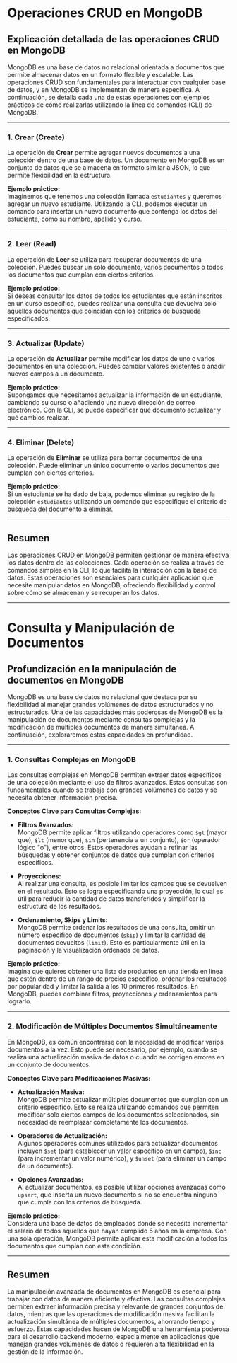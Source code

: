 # Operaciones CRUD en MongoDB

## Explicación detallada de las operaciones CRUD en MongoDB

MongoDB es una base de datos no relacional orientada a documentos que permite almacenar datos en un formato flexible y escalable. Las operaciones CRUD son fundamentales para interactuar con cualquier base de datos, y en MongoDB se implementan de manera específica. A continuación, se detalla cada una de estas operaciones con ejemplos prácticos de cómo realizarlas utilizando la línea de comandos (CLI) de MongoDB.

---

### 1. Crear (Create)

La operación de **Crear** permite agregar nuevos documentos a una colección dentro de una base de datos. Un documento en MongoDB es un conjunto de datos que se almacena en formato similar a JSON, lo que permite flexibilidad en la estructura.

**Ejemplo práctico:**  
Imaginemos que tenemos una colección llamada `estudiantes` y queremos agregar un nuevo estudiante. Utilizando la CLI, podemos ejecutar un comando para insertar un nuevo documento que contenga los datos del estudiante, como su nombre, apellido y curso.

---

### 2. Leer (Read)

La operación de **Leer** se utiliza para recuperar documentos de una colección. Puedes buscar un solo documento, varios documentos o todos los documentos que cumplan con ciertos criterios.

**Ejemplo práctico:**  
Si deseas consultar los datos de todos los estudiantes que están inscritos en un curso específico, puedes realizar una consulta que devuelva solo aquellos documentos que coincidan con los criterios de búsqueda especificados.

---

### 3. Actualizar (Update)

La operación de **Actualizar** permite modificar los datos de uno o varios documentos en una colección. Puedes cambiar valores existentes o añadir nuevos campos a un documento.

**Ejemplo práctico:**  
Supongamos que necesitamos actualizar la información de un estudiante, cambiando su curso o añadiendo una nueva dirección de correo electrónico. Con la CLI, se puede especificar qué documento actualizar y qué cambios realizar.

---

### 4. Eliminar (Delete)

La operación de **Eliminar** se utiliza para borrar documentos de una colección. Puede eliminar un único documento o varios documentos que cumplan con ciertos criterios.

**Ejemplo práctico:**  
Si un estudiante se ha dado de baja, podemos eliminar su registro de la colección `estudiantes` utilizando un comando que especifique el criterio de búsqueda del documento a eliminar.

---

## Resumen

Las operaciones CRUD en MongoDB permiten gestionar de manera efectiva los datos dentro de las colecciones. Cada operación se realiza a través de comandos simples en la CLI, lo que facilita la interacción con la base de datos. Estas operaciones son esenciales para cualquier aplicación que necesite manipular datos en MongoDB, ofreciendo flexibilidad y control sobre cómo se almacenan y se recuperan los datos.

---

# Consulta y Manipulación de Documentos

## Profundización en la manipulación de documentos en MongoDB

MongoDB es una base de datos no relacional que destaca por su flexibilidad al manejar grandes volúmenes de datos estructurados y no estructurados. Una de las capacidades más poderosas de MongoDB es la manipulación de documentos mediante consultas complejas y la modificación de múltiples documentos de manera simultánea. A continuación, exploraremos estas capacidades en profundidad.

---

### 1. Consultas Complejas en MongoDB

Las consultas complejas en MongoDB permiten extraer datos específicos de una colección mediante el uso de filtros avanzados. Estas consultas son fundamentales cuando se trabaja con grandes volúmenes de datos y se necesita obtener información precisa.

**Conceptos Clave para Consultas Complejas:**

- **Filtros Avanzados:**  
   MongoDB permite aplicar filtros utilizando operadores como `$gt` (mayor que), `$lt` (menor que), `$in` (pertenencia a un conjunto), `$or` (operador lógico "o"), entre otros. Estos operadores ayudan a refinar las búsquedas y obtener conjuntos de datos que cumplan con criterios específicos.

- **Proyecciones:**  
   Al realizar una consulta, es posible limitar los campos que se devuelven en el resultado. Esto se logra especificando una proyección, lo cual es útil para reducir la cantidad de datos transferidos y simplificar la estructura de los resultados.

- **Ordenamiento, Skips y Limits:**  
   MongoDB permite ordenar los resultados de una consulta, omitir un número específico de documentos (`skip`) y limitar la cantidad de documentos devueltos (`limit`). Esto es particularmente útil en la paginación y la visualización ordenada de datos.

**Ejemplo práctico:**  
Imagina que quieres obtener una lista de productos en una tienda en línea que estén dentro de un rango de precios específico, ordenar los resultados por popularidad y limitar la salida a los 10 primeros resultados. En MongoDB, puedes combinar filtros, proyecciones y ordenamientos para lograrlo.

---

### 2. Modificación de Múltiples Documentos Simultáneamente

En MongoDB, es común encontrarse con la necesidad de modificar varios documentos a la vez. Esto puede ser necesario, por ejemplo, cuando se realiza una actualización masiva de datos o cuando se corrigen errores en un conjunto de documentos.

**Conceptos Clave para Modificaciones Masivas:**

- **Actualización Masiva:**  
   MongoDB permite actualizar múltiples documentos que cumplan con un criterio específico. Esto se realiza utilizando comandos que permiten modificar solo ciertos campos de los documentos seleccionados, sin necesidad de reemplazar completamente los documentos.

- **Operadores de Actualización:**  
   Algunos operadores comunes utilizados para actualizar documentos incluyen `$set` (para establecer un valor específico en un campo), `$inc` (para incrementar un valor numérico), y `$unset` (para eliminar un campo de un documento).

- **Opciones Avanzadas:**  
   Al actualizar documentos, es posible utilizar opciones avanzadas como `upsert`, que inserta un nuevo documento si no se encuentra ninguno que cumpla con los criterios de búsqueda.

**Ejemplo práctico:**  
Considera una base de datos de empleados donde se necesita incrementar el salario de todos aquellos que hayan cumplido 5 años en la empresa. Con una sola operación, MongoDB permite aplicar esta modificación a todos los documentos que cumplan con esta condición.

---

## Resumen

La manipulación avanzada de documentos en MongoDB es esencial para trabajar con datos de manera eficiente y efectiva. Las consultas complejas permiten extraer información precisa y relevante de grandes conjuntos de datos, mientras que las operaciones de modificación masiva facilitan la actualización simultánea de múltiples documentos, ahorrando tiempo y esfuerzo. Estas capacidades hacen de MongoDB una herramienta poderosa para el desarrollo backend moderno, especialmente en aplicaciones que manejan grandes volúmenes de datos o requieren alta flexibilidad en la gestión de la información.

